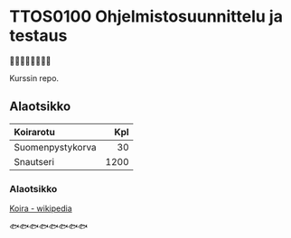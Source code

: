 # TTOS0100 Ohjelmistosuunnittelu ja testaus
:construction::construction::construction::construction::construction::construction::construction::construction:

Kurssin repo.

## Alaotsikko

| Koirarotu | Kpl |
|:----------|----:|
| Suomenpystykorva | 30 |
| Snautseri | 1200 |

### Alaotsikko

[Koira - wikipedia](https://fi.wikipedia.org/wiki/Koira)

:fish::fish::fish::fish::fish::fish::fish::fish:
